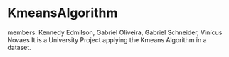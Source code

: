# KmeansAlgorithm
members: Kennedy Edmilson, Gabriel Oliveira, Gabriel Schneider, Vinícus Novaes
It is a University Project applying the Kmeans Algorithm in a dataset.
